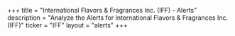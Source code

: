 +++
title = "International Flavors & Fragrances Inc. (IFF) - Alerts"
description = "Analyze the Alerts for International Flavors & Fragrances Inc. (IFF)"
ticker = "IFF"
layout = "alerts"
+++

